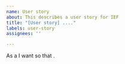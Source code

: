 ```yaml
---
name: User story
about: This describes a user story for IEF
title: "[User story] ...."
labels: user-story
assignees: ''

---
```


As a <type of user> I want <some goal> so that <some reason>.
